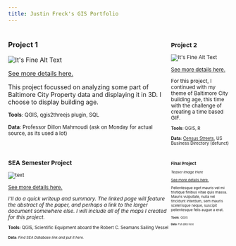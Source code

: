 ```yaml
---
title: Justin Freck's GIS Portfolio
---
```

<!--This is the first row of projects -->
<div style="display:table-row; width:100%; table-layout: fixed">
<div style="display: table-cell; width:370px; margin-right:3px" markdown="1">

### Project 1 

![It's Fine Alt Text](Project1Teaser.png)

[See more details here.](https://jfreck.github.io/project1/project1.html)

This project focussed on analyzing some part of Baltimore City Property data and displaying it in 3D. I choose to display building age.

<small>__Tools__: QGIS, qgis2threejs plugin, SQL</small>

<small>__Data__: 
Professor Dillon Mahmoudi (ask on Monday for actual source, as its used a lot)

</div>

<div style="display: table-cell; width:370px" markdown="1">

### Project 2

![It's Fine Alt Text](Project2Teaser.png)

[See more details here.](https://jfreck.github.io/project2/project2.html)

For this project, I continued with my theme of Baltimore City building age, this time with the challenge of creating a time based GIF.

<small>__Tools__: QGIS, R</small>

<small>__Data__:
[Census Streets](https://www.census.gov/cgi-bin/geo/shapefiles/index.php), US Business Directory (defunct)</small>

</div>
</div>
<!--This is the second row of projects -->
<div style="display:table-row; width:100%; table-layout: fixed">
<div style="display: table-cell; width:370px; margin-right:3px" markdown="1">

### SEA Semester Project

![text](SEAProjectTeaser.png)

[See more details here.](https://jfreck.github.io/SEAproject/SEAproject.html)

*I'll do a quick writeup and summary. The linked page will feature the abstract of the paper, and perhaps a link to the larger document somewhere else. I will include all of the maps I created for this project.*

<small>__Tools__: QGIS, Scientific Equipment aboard the Robert C. Seamans Sailing Vessel

<small>__Data__:
*Find SEA Database link and put it here.*

</div>

<div style="display: table-cell; width:370px" markdown="1">

### Final Project 

*Teaser Image Here*

[See more details here.](https://jfreck.github.io/finalproject/finalproject.html)

Pellentesque eget mauris vel mi tristique finibus vitae quis massa. Mauris vulputate, nulla vel tincidunt interdum, sem mauris scelerisque neque, suscipit pellentesque felis augue a erat. 

<small>__Tools__: QGIS

<small>__Data__: 
*Put data here*

</div>
</div>

